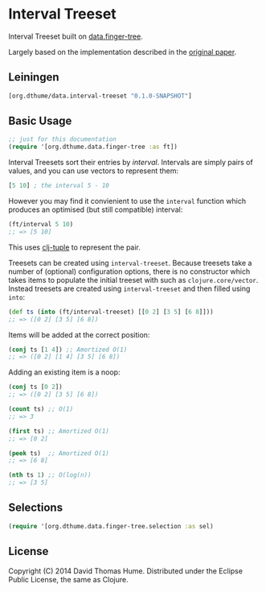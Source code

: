 # Interval Treeset

Interval Treeset built on [data.finger-tree](https://github.com/clojure/data.finger-tree).

Largely based on the implementation described in the
[original paper](http://www.cs.ox.ac.uk/ralf.hinze/publications/FingerTrees.pdf).

## Leiningen

```clojure
[org.dthume/data.interval-treeset "0.1.0-SNAPSHOT"]
```

## Basic Usage

```clojure
;; just for this documentation
(require '[org.dthume.data.finger-tree :as ft])
```

Interval Treesets sort their entries by _interval_. Intervals are simply pairs
of values, and you can use vectors to represent them:

```clojure
[5 10] ; the interval 5 - 10
```

However you may find it convienient to use the `interval` function which
produces an optimised (but still compatible) interval:

```clojure
(ft/interval 5 10)
;; => [5 10]
```

This uses [clj-tuple](https://github.com/ztellman/clj-tuple) to
represent the pair.

Treesets can be created using `interval-treeset`. Because treesets take a
number of (optional) configuration options, there is no constructor which
takes items to populate the initial treeset with such as
`clojure.core/vector`. Instead treesets are created using `interval-treeset`
and then filled using `into`:

```clojure
(def ts (into (ft/interval-treeset) [[0 2] [3 5] [6 8]]))
;; => ([0 2] [3 5] [6 8])
```

Items will be added at the correct position:

```clojure
(conj ts [1 4]) ;; Amortized O(1)
;; => ([0 2] [1 4] [3 5] [6 8])
```

Adding an existing item is a noop:

```clojure
(conj ts [0 2])
;; => ([0 2] [3 5] [6 8])
```

```clojure
(count ts) ;; O(1)
;; => 3

(first ts) ;; Amortized O(1)
;; => [0 2]

(peek ts)  ;; Amortized O(1)
;; => [6 8]

(nth ts 1) ;; O(log(n))
;; => [3 5]
```

## Selections

```clojure
(require '[org.dthume.data.finger-tree.selection :as sel)
```

## License

Copyright (C) 2014 David Thomas Hume.
Distributed under the Eclipse Public License, the same as Clojure.